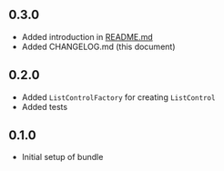 ## 0.3.0
- Added introduction in [README.md](README.md) 
- Added CHANGELOG.md (this document)

## 0.2.0
- Added ```ListControlFactory``` for creating ```ListControl```
- Added tests

## 0.1.0
- Initial setup of bundle